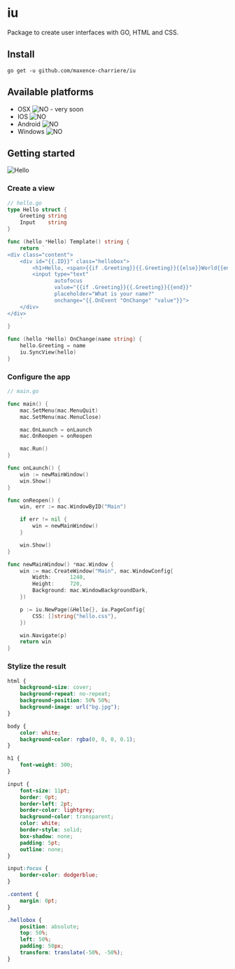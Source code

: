 # iu
Package to create user interfaces with GO, HTML and CSS.

## Install
```
go get -u github.com/maxence-charriere/iu
```

## Available platforms
- OSX
![NO](https://upload.wikimedia.org/wikipedia/commons/thumb/c/c4/No_icon_red.svg/16px-No_icon_red.svg.png) - very soon
- IOS
![NO](https://upload.wikimedia.org/wikipedia/commons/thumb/c/c4/No_icon_red.svg/16px-No_icon_red.svg.png)
- Android
![NO](https://upload.wikimedia.org/wikipedia/commons/thumb/c/c4/No_icon_red.svg/16px-No_icon_red.svg.png)
- Windows
![NO](https://upload.wikimedia.org/wikipedia/commons/thumb/c/c4/No_icon_red.svg/16px-No_icon_red.svg.png)

## Getting started
![Hello](https://www.dropbox.com/s/kagdq53o2j7ttr0/Screen%20Shot%202016-03-28%20at%2018.11.51.png?raw=1)

### Create a view
```go
// hello.go
type Hello struct {
	Greeting string
	Input    string
}

func (hello *Hello) Template() string {
	return `
<div class="content">
    <div id="{{.ID}}" class="hellobox">
        <h1>Hello, <span>{{if .Greeting}}{{.Greeting}}{{else}}World{{end}}</span></h1>
        <input type="text" 
               autofocus 
               value="{{if .Greeting}}{{.Greeting}}{{end}}" 
               placeholder="What is your name?" 
               onchange="{{.OnEvent "OnChange" "value"}}">
    </div>
</div>
    `
}

func (hello *Hello) OnChange(name string) {
	hello.Greeting = name
	iu.SyncView(hello)
}
```

### Configure the app
```go
// main.go

func main() {
	mac.SetMenu(mac.MenuQuit)
	mac.SetMenu(mac.MenuClose)

	mac.OnLaunch = onLaunch
	mac.OnReopen = onReopen

	mac.Run()
}

func onLaunch() {
	win := newMainWindow()
	win.Show()
}

func onReopen() {
	win, err := mac.WindowByID("Main")

	if err != nil {
		win = newMainWindow()
	}

	win.Show()
}

func newMainWindow() *mac.Window {
	win := mac.CreateWindow("Main", mac.WindowConfig{
		Width:      1240,
		Height:     720,
		Background: mac.WindowBackgroundDark,
	})

	p := iu.NewPage(&Hello{}, iu.PageConfig{
		CSS: []string{"hello.css"},
	})

	win.Navigate(p)
	return win
}

```

### Stylize the result
```css
html {
    background-size: cover;
    background-repeat: no-repeat;
    background-position: 50% 50%;
    background-image: url("bg.jpg");
}

body {
    color: white;
    background-color: rgba(0, 0, 0, 0.1);    
}

h1 {
    font-weight: 300;
}

input {
    font-size: 11pt;
    border: 0pt;
    border-left: 2pt;
    border-color: lightgrey;
    background-color: transparent;
    color: white;
    border-style: solid;
    box-shadow: none;
    padding: 5pt;
    outline: none;
}

input:focus {
    border-color: dodgerblue;
}

.content {
    margin: 0pt;
}

.hellobox {
    position: absolute;
    top: 50%;
    left: 50%;
    padding: 50px;
    transform: translate(-50%, -50%);
}
```
